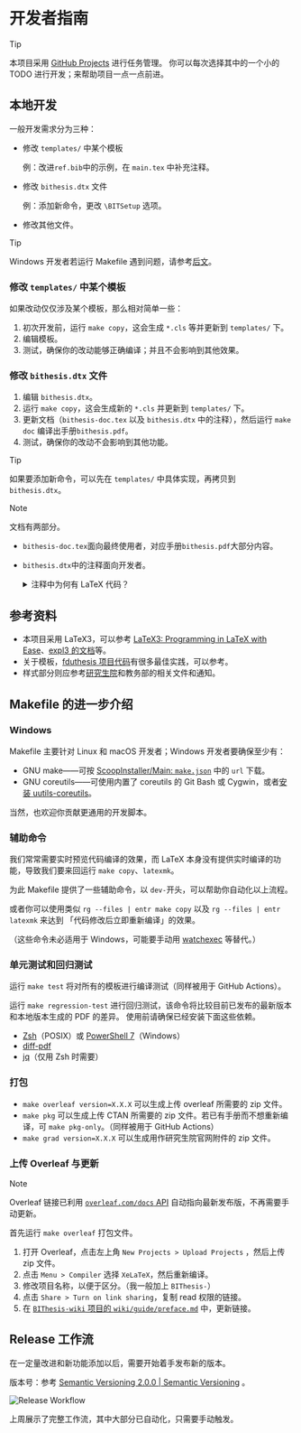# 开发者指南

> [!TIP]
>
> 本项目采用 [GitHub Projects](https://github.com/BITNP/BIThesis/projects) 进行任务管理。
> 你可以每次选择其中的一个小的 TODO 进行开发；来帮助项目一点一点前进。

## 本地开发

一般开发需求分为三种：

- 修改 `templates/` 中某个模板

  例：改进`ref.bib`中的示例，在 `main.tex` 中补充注释。

- 修改 `bithesis.dtx` 文件

  例：添加新命令，更改 `\BITSetup` 选项。

- 修改其他文件。

> [!TIP]
>
> Windows 开发者若运行 Makefile 遇到问题，请参考[后文](#Windows)。

### 修改 `templates/` 中某个模板

如果改动仅仅涉及某个模板，那么相对简单一些：

1. 初次开发前，运行 `make copy`，这会生成 `*.cls` 等并更新到 `templates/` 下。
2. 编辑模板。
3. 测试，确保你的改动能够正确编译；并且不会影响到其他效果。

### 修改 `bithesis.dtx` 文件

1. 编辑 `bithesis.dtx`。
2. 运行 `make copy`，这会生成新的 `*.cls` 并更新到 `templates/` 下。
3. 更新文档（`bithesis-doc.tex` 以及 `bithesis.dtx` 中的注释），然后运行 `make doc` 编译出手册`bithesis.pdf`。
4. 测试，确保你的改动不会影响到其他功能。

> [!TIP]
>
> 如果要添加新命令，可以先在 `templates/` 中具体实现，再拷贝到 `bithesis.dtx`。

> [!NOTE]
> 
> 文档有两部分。
>
> - `bithesis-doc.tex`面向最终使用者，对应手册`bithesis.pdf`大部分内容。
> - `bithesis.dtx`中的注释面向开发者。
>
>   <details>
>   <summary>注释中为何有 LaTeX 代码？</summary>
>
>   `bithesis.dtx`最顶层的注释包含 LaTeX 代码，可输出为手册结尾「实现细节」一节；不过默认不输出，一般也无需单独检查输出结果。
>
>   如需输出，请如下编辑`bithesis.dtx`（`\jobname`的值是`bithesis`，`\filename`的值是`bithesis.dtx`），然后照常编译手册。
>
>   ```diff
>    \begin{document}
>   -  \DocInput{\jobname-doc.tex}
>   +  \DocInput{\jobname-doc.tex,\filename}
>   ```
>
>   相关功能的文档位于 [DocStrip](https://texdoc.org/serve/docstrip/0) 和 [l3doc](https://texdoc.org/serve/l3doc/0)。
>   </details>

## 参考资料

- 本项目采用 LaTeX3，可以参考 [LaTeX3: Programming in LaTeX with Ease](https://www.alanshawn.com/tech/2020/10/04/latex3-tutorial.html)、[expl3 的文档](https://www.latex-project.org/help/documentation/)等。
- 关于模板，[fduthesis 项目代码](https://github.com/stone-zeng/fduthesis)有很多最佳实践，可以参考。
- 样式部分则应参考[研究生院](https://grd.bit.edu.cn/xwgz/xwgz2/wjxz_xwgz/)和教务部的相关文件和通知。

## Makefile 的进一步介绍

### Windows

Makefile 主要针对 Linux 和 macOS 开发者；Windows 开发者要确保至少有：

- GNU make——可按 [ScoopInstaller/Main: `make.json`](https://github.com/ScoopInstaller/Main/blob/master/bucket/make.json) 中的 `url` 下载。
- GNU coreutils——可使用内置了 coreutils 的 Git Bash 或 Cygwin，或者[安装 uutils-coreutils](https://uutils.github.io/coreutils/docs/installation.html#windows)。

当然，也欢迎你贡献更通用的开发脚本。

### 辅助命令

我们常常需要实时预览代码编译的效果，而 LaTeX 本身没有提供实时编译的功能，导致我们要来回运行 `make copy`、`latexmk`。

为此 Makefile 提供了一些辅助命令，以 `dev-`开头，可以帮助你自动化以上流程。

或者你可以使用类似 `rg --files | entr make copy` 以及 `rg --files | entr latexmk` 来达到
「代码修改后立即重新编译」的效果。

（这些命令未必适用于 Windows，可能要手动用 [watchexec](https://watchexec.github.io/) 等替代。）

### 单元测试和回归测试

运行 `make test` 将对所有的模板进行编译测试（同样被用于 GitHub Actions）。

运行 `make regression-test` 进行回归测试，该命令将比较目前已发布的最新版本和本地版本生成的 PDF 的差异。
使用前请确保已经安装下面这些依赖。

- [Zsh](https://github.com/ohmyzsh/ohmyzsh/wiki/Installing-ZSH)（POSIX）或 [PowerShell 7](https://learn.microsoft.com/zh-cn/powershell/scripting/install/installing-powershell-on-windows?view=powershell-7.3)（Windows）
- [diff-pdf](https://vslavik.github.io/diff-pdf/)
- [jq](https://jqlang.github.io/jq/)（仅用 Zsh 时需要）

### 打包

- `make overleaf version=X.X.X` 可以生成上传 overleaf 所需要的 zip 文件。
- `make pkg` 可以生成上传 CTAN 所需要的 zip 文件。若已有手册而不想重新编译，可 `make pkg-only`。（同样被用于 GitHub Actions）
- `make grad version=X.X.X` 可以生成用作研究生院官网附件的 zip 文件。

### 上传 Overleaf 与更新

> [!NOTE]
> Overleaf 链接已利用 [`overleaf.com/docs` API](https://www.overleaf.com/devs) 自动指向最新发布版，不再需要手动更新。

首先运行 `make overleaf` 打包文件。

1. 打开 Overleaf，点击左上角 `New Projects > Upload Projects` ，然后上传 zip 文件。
2. 点击 `Menu > Compiler` 选择 `XeLaTeX`，然后重新编译。
3. 修改项目名称，以便于区分。（我一般加上 `BIThesis-`）
4. 点击 `Share > Turn on link sharing`，复制 read 权限的链接。
5. 在 [`BIThesis-wiki` 项目的 `wiki/guide/preface.md`](https://github.com/BITNP/BIThesis-wiki/blob/main/wiki/guide/preface.md) 中，更新链接。

## Release 工作流

在一定量改进和新功能添加以后，需要开始着手发布新的版本。

版本号：参考 [Semantic Versioning 2.0.0 | Semantic Versioning](https://semver.org/) 。

![Release Workflow](./assets/release_workflow.png)

上周展示了完整工作流，其中大部分已自动化，只需要手动触发。
